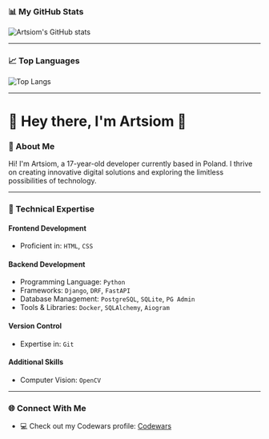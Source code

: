 ### 📊 My GitHub Stats
![Artsiom's GitHub stats](https://github-readme-stats.vercel.app/api?username=mirai-prog&show_icons=true&theme=radical)

---

### 📈 Top Languages
![Top Langs](https://github-readme-stats.vercel.app/api/top-langs/?username=mirai-prog&layout=compact&theme=radical)

---
# 🌟 Hey there, I'm Artsiom 👋

### 🚀 About Me
Hi! I'm Artsiom, a 17-year-old developer currently based in Poland. I thrive on creating innovative digital solutions and exploring the limitless possibilities of technology.

---

### 🧰 Technical Expertise

#### **Frontend Development**
- Proficient in: `HTML`, `CSS`

#### **Backend Development**
- Programming Language: `Python`
- Frameworks: `Django`, `DRF`, `FastAPI`
- Database Management: `PostgreSQL`, `SQLite`, `PG Admin`
- Tools & Libraries: `Docker`, `SQLAlchemy`, `Aiogram`

#### **Version Control**
- Expertise in: `Git`

#### **Additional Skills**
- Computer Vision: `OpenCV`

---

### 🌐 Connect With Me
- 💻 Check out my Codewars profile: [Codewars](https://www.codewars.com/users/pankkkkou)

